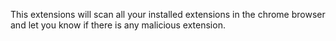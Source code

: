 This extensions will scan all your installed extensions in the chrome browser and let you know if there is any malicious extension.
